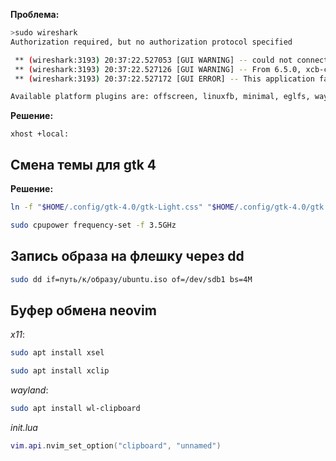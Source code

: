 **Проблема:**

```bash
>sudo wireshark                                                        6s
Authorization required, but no authorization protocol specified

 ** (wireshark:3193) 20:37:22.527053 [GUI WARNING] -- could not connect to display :0
 ** (wireshark:3193) 20:37:22.527126 [GUI WARNING] -- From 6.5.0, xcb-cursor0 or libxcb-cursor0 is needed to load the Qt xcb platform plugin.
 ** (wireshark:3193) 20:37:22.527172 [GUI ERROR] -- This application failed to start because no Qt platform plugin could be initialized. Reinstalling the application may fix this problem.

Available platform plugins are: offscreen, linuxfb, minimal, eglfs, wayland, vnc, xcb, vkkhrdisplay, minimalegl, wayland-egl.
```

**Решение:**

```
xhost +local:
```

## Смена темы для gtk 4
**Решение:**
```bash
ln -f "$HOME/.config/gtk-4.0/gtk-Light.css" "$HOME/.config/gtk-4.0/gtk.css"
```

```bash
sudo cpupower frequency-set -f 3.5GHz
```

## Запись образа на флешку через dd

```bash
sudo dd if=путь/к/образу/ubuntu.iso of=/dev/sdb1 bs=4M
```


## Буфер обмена neovim

*x11*:
```bash
sudo apt install xsel
```

```bash
sudo apt install xclip
```

*wayland*:

```bash
sudo apt install wl-clipboard
```

*init.lua*

```lua
vim.api.nvim_set_option("clipboard", "unnamed")
```

